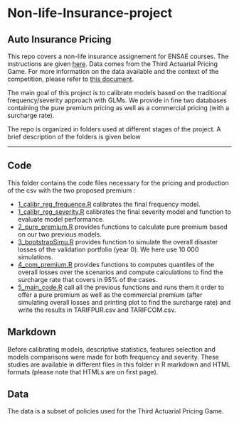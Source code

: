 # Non-life-Insurance-project
## Auto Insurance Pricing

This repo covers a non-life insurance assignement for ENSAE courses. The instructions are given [here](https://github.com/Noureddineidir/Non-life-Insurance-project/blob/8018d867cb5fb83720031870876c719ee6952578/consignes/Instruction-Projet.pdf). Data comes from the Third Actuarial Pricing Game. For more information on the data available and the context of the competition, please refer to [this document](https://github.com/Noureddineidir/Non-life-Insurance-project/blob/8018d867cb5fb83720031870876c719ee6952578/consignes/3rdPricingGame.pdf).

The main goal of this project is to calibrate models based on the traditional frequency/severity approach with GLMs. We provide in fine two databases containing the pure premium pricing as well as a commercial pricing (with a surcharge rate).

The repo is organized in folders used at different stages of the project. A brief description of the folders is given below

-----------------------------------------------------------------------------------------
## Code 

This folder contains the code files necessary for the pricing and production of the csv with the two proposed premium : 

* [1_calibr_reg_frequence.R](https://github.com/Noureddineidir/Non-life-Insurance-project/blob/8018d867cb5fb83720031870876c719ee6952578/code/1_calibr_reg_frequence.R) calibrates the final frequency model. 
* [1_calibr_reg_severity.R](https://github.com/Noureddineidir/Non-life-Insurance-project/blob/c66a0b23fbf60704eb9ba898c7fc4c40e8a87b7d/code/1_calibr_reg_severity.R) calibrates the final severity model and function to evaluate model performance.
* [2_pure_premium.R](https://github.com/Noureddineidir/Non-life-Insurance-project/blob/c66a0b23fbf60704eb9ba898c7fc4c40e8a87b7d/code/2_pure_premium.R) provides functions to calculate pure premium based on our two  previous models. 
* [3_bootstrapSimu.R](https://github.com/Noureddineidir/Non-life-Insurance-project/blob/c66a0b23fbf60704eb9ba898c7fc4c40e8a87b7d/code/3_bootstrapSimu.R) provides function to simulate the overall disaster losses of the validation portfolio (year 0). We here use 10 000 simulations. 
* [4_com_premium.R](https://github.com/Noureddineidir/Non-life-Insurance-project/blob/c66a0b23fbf60704eb9ba898c7fc4c40e8a87b7d/code/4_com_premium.R) provides functions to computes quantiles of the overall losses over the scenarios and compute calculations to find the surcharge rate that covers in 95% of the cases.  
* [5_main_code.R](https://github.com/Noureddineidir/Non-life-Insurance-project/blob/c66a0b23fbf60704eb9ba898c7fc4c40e8a87b7d/code/5_main_code.R) call all the previous functions and runs them it order to offer a pure premium as well as the commercial premium (after simulating overall losses and printing plot to find the surcharge rate) and write the results in TARIFPUR.csv and TARIFCOM.csv. 

## Markdown

Before calibrating models, descriptive statistics, features selection and models comparisons were made for both frequency and severity. These studies are available in different files in this folder in R markdown and HTML formats (please note that HTMLs are on first page). 

## Data 
 
The data is a subset of policies used for the Third Actuarial Pricing Game. 

